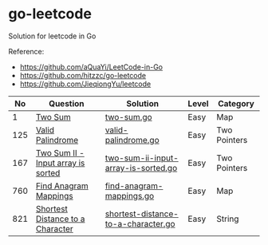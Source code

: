 # go-leetcode

Solution for leetcode in Go 

Reference:
* https://github.com/aQuaYi/LeetCode-in-Go
* https://github.com/hitzzc/go-leetcode
* https://github.com/JieqiongYu/leetcode

|No|Question|Solution|Level|Category|
|-|-|-|-|-|
|1|[Two Sum](https://leetcode.com/problems/two-sum/)|[two-sum.go](https://github.com/mer-study-go/go-leetcode/blob/master/Maps/TwoSum/two-sum.go)|Easy|Map|
|125|[Valid Palindrome](https://leetcode.com/problems/valid-palindrome/)|[valid-palindrome.go](https://github.com/mer-study-go/go-leetcode/blob/master/Two%20Pointers/valid-palindrome/valid-palindrome.go)|Easy|Two Pointers|
|167|[Two Sum II - Input array is sorted](https://leetcode.com/problems/two-sum-ii-input-array-is-sorted/)|[two-sum-ii-input-array-is-sorted.go](https://github.com/mer-study-go/go-leetcode/blob/master/Two%20Pointers/two-sum-ii/two-sum-ii-input-array-is-sorted.go)|Easy|Two Pointers|
|760|[Find Anagram Mappings](https://leetcode.com/problems/find-anagram-mappings/)|[find-anagram-mappings.go](https://github.com/mer-study-go/go-leetcode/blob/master/Maps/find-anagram-mappings/find-anagram-mappings.go)|Easy|Map|
|821|[Shortest Distance to a Character](https://leetcode.com/problems/shortest-distance-to-a-character/)|[shortest-distance-to-a-character.go](https://github.com/mer-study-go/go-leetcode/blob/master/String/shortest-distance-to-a-character/shortest-distance-to-a-character.go)|Easy|String|